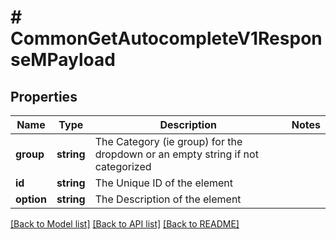 # # CommonGetAutocompleteV1ResponseMPayload

## Properties

Name | Type | Description | Notes
------------ | ------------- | ------------- | -------------
**group** | **string** | The Category (ie group) for the dropdown or an empty string if not categorized | 
**id** | **string** | The Unique ID of the element | 
**option** | **string** | The Description of the element | 

[[Back to Model list]](../../README.md#documentation-for-models) [[Back to API list]](../../README.md#documentation-for-api-endpoints) [[Back to README]](../../README.md)


